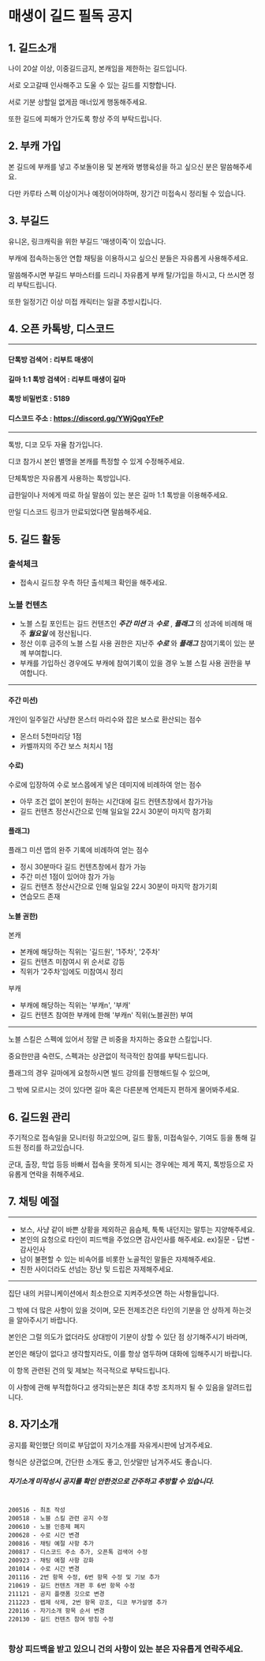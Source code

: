 # 매생이 길드 필독 공지

## 1. 길드소개
나이 20살 이상, 이중길드금지, 본캐임을 제한하는 길드입니다.

서로 오고갈때 인사해주고 도울 수 있는 길드를 지향합니다.

서로 기분 상할일 없게끔 매너있게 행동해주세요.

또한 길드에 피해가 안가도록 항상 주의 부탁드립니다.


## 2. 부캐 가입
본 길드에 부캐를 넣고 주보돌이용 및 본캐와 병행육성을 하고 싶으신 분은 말씀해주세요.

다만 카루타 스펙 이상이거나 예정이어야하며, 장기간 미접속시 정리될 수 있습니다.

## 3. 부길드
유니온, 링크캐릭을 위한 부길드 '매생이죽'이 있습니다.

부캐에 접속하는동안 연합 채팅을 이용하시고 싶으신 분들은 자유롭게 사용해주세요.

말씀해주시면 부길드 부마스터를 드리니 자유롭게 부캐 탈/가입을 하시고, 다 쓰시면 정리 부탁드립니다.

또한 일정기간 이상 미접 캐릭터는 일괄 추방시킵니다.

## 4. 오픈 카톡방, 디스코드
***
#### 단톡방 검색어 : 리부트 매생이
#### 길마 1:1 톡방 검색어 : 리부트 매생이 길마
#### 톡방 비밀번호 : 5189
#### 디스코드 주소 : https://discord.gg/YWjQgqYFeP
***
톡방, 디코 모두 자율 참가입니다.

디코 참가시 본인 별명을 본캐를 특정할 수 있게 수정해주세요.

단체톡방은 자유롭게 사용하는 톡방입니다.

급한일이나 저에게 따로 하실 말씀이 있는 분은 길마 1:1 톡방을 이용해주세요.

만일 디스코드 링크가 만료되었다면 말씀해주세요.

## 5. 길드 활동
### 출석체크
- 접속시 길드창 우측 하단 출석체크 확인을 해주세요.

### 노블 컨텐츠
 - 노블 스킬 포인트는 길드 컨텐츠인 ___주간 미션___ 과 ___수로___ , ___플래그___ 의 성과에 비례해 매주 ___월요일___ 에 정산됩니다.
 - 정산 이후 금주의 노블 스킬 사용 권한은 지난주 ___수로___ 와 ___플래그___ 참여기록이 있는 분께 부여합니다.
 - 부캐를 가입하신 경우에도 부캐에 참여기록이 있을 경우 노블 스킬 사용 권한을 부여합니다.

***
#### 주간 미션)
개인이 일주일간 사냥한 몬스터 마리수와 잡은 보스로 환산되는 점수
 - 몬스터 5천마리당 1점
 - 카벨까지의 주간 보스 처치시 1점

#### 수로)
수로에 입장하여 수로 보스몹에게 넣은 데미지에 비례하여 얻는 점수
 - 아무 조건 없이 본인이 원하는 시간대에 길드 컨텐츠창에서 참가가능
 - 길드 컨텐츠 정산시간으로 인해 일요일 22시 30분이 마지막 참가회

#### 플래그)
플래그 미션 맵의 완주 기록에 비례하여 얻는 점수
 - 정시 30분마다 길드 컨텐츠창에서 참가 가능
 - 주간 미션 1점이 있어야 참가 가능
 - 길드 컨텐츠 정산시간으로 인해 일요일 22시 30분이 마지막 참가기회
 - 연습모드 존재

#### 노블 권한)
본캐
 - 본캐에 해당하는 직위는 '길드원', '1주차', '2주차'
 - 길드 컨텐츠 미참여시 위 순서로 강등
 - 직위가 '2주차'임에도 미참여시 정리

부캐
 - 부캐에 해당하는 직위는 '부캐n', '부캐'
 - 길드 컨텐츠 참여한 부캐에 한해 '부캐n' 직위(노블권한) 부여

***


노블 스킬은 스펙에 있어서 정말 큰 비중을 차지하는 중요한 스킬입니다.

중요한만큼 숙련도, 스펙과는 상관없이 적극적인 참여를 부탁드립니다.

플래그의 경우 길마에게 요청하시면 빌드 강의를 진행해드릴 수 있으며,

그 밖에 모르시는 것이 있다면 길마 혹은 다른분께 언제든지 편하게 물어봐주세요.

## 6. 길드원 관리
주기적으로 접속일을 모니터링 하고있으며, 길드 활동, 미접속일수, 기여도 등을 통해 길드원 정리를 하고있습니다.

군대, 출장, 학업 등등 바빠서 접속을 못하게 되시는 경우에는 제게 쪽지, 톡방등으로 자유롭게 연락을 취해주세요.

## 7. 채팅 예절
***
 - 보스, 사냥 같이 바쁜 상황을 제외하곤 음슴체, 툭툭 내던지는 말투는 지양해주세요.
 - 본인의 요청으로 타인이 피드백을 주었으면 감사인사를 해주세요. ex)질문 - 답변 - 감사인사
 - 남이 불편할 수 있는 비속어를 비롯한 노골적인 말들은 자제해주세요.
 - 친한 사이더라도 선넘는 장난 및 드립은 자제해주세요.

***

집단 내의 커뮤니케이션에서 최소한으로 지켜주셧으면 하는 사항들입니다.

그 밖에 더 많은 사항이 있을 것이며, 모든 전제조건은 타인의 기분을 안 상하게 하는것을 알아주시기 바랍니다.

본인은 그럴 의도가 없더라도 상대방이 기분이 상할 수 있단 점 상기해주시기 바라며,

본인은 해당이 없다고 생각할지라도, 이를 항상 염두하며 대화에 임해주시기 바랍니다.

이 항목 관련된 건의 및 제보는 적극적으로 부탁드립니다.

이 사항에 관해 부적합하다고 생각되는분은 최대 추방 조치까지 될 수 있음을 알려드립니다.

## 8. 자기소개
공지를 확인했단 의미로 부담없이 자기소개를 자유게시판에 남겨주세요.

형식은 상관없으며, 간단한 소개도 좋고, 인삿말만 남겨주셔도 좋습니다.

#### ___자기소개 미작성시 공지를 확인 안한것으로 간주하고 추방할 수 있습니다.___

# 
```
200516 - 최초 작성
200518 - 노블 스킬 관련 공지 수정
200610 - 노블 인증제 폐지
200628 - 수로 시간 변경
200816 - 채팅 예절 사항 추가
200817 - 디스코드 주소 추가, 오픈톡 검색어 수정
200923 - 채팅 예절 사항 강화
201014 - 수로 시간 변경
201116 - 2번 항목 수정, 6번 항목 수정 및 기보 추가
210619 - 길드 컨텐츠 개편 후 6번 항목 수정
211121 - 공지 플랫폼 깃으로 변경
211223 - 렙제 삭제, 2번 항목 강조, 디코 부가설명 추가
220116 - 자기소개 항목 순서 변경
220130 - 길드 컨텐츠 참여 방침 수정
```
#
### 항상 피드백을 받고 있으니 건의 사항이 있는 분은 자유롭게 연락주세요.
